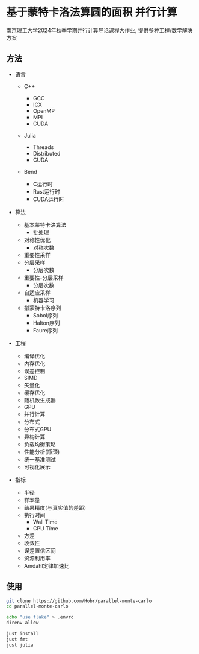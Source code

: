 # 基于蒙特卡洛法算圆的面积 并行计算

南京理工大学2024年秋季学期并行计算导论课程大作业, 提供多种工程/数学解决方案

## 方法

- 语言
  - C++
    - GCC
    - ICX
    - OpenMP
    - MPI
    - CUDA

  - Julia
    - Threads
    - Distributed
    - CUDA

  - Bend
    - C运行时
    - Rust运行时
    - CUDA运行时

- 算法
  - 基本蒙特卡洛算法
    - 批处理
  - 对称性优化
    - 对称次数
  - 重要性采样
  - 分层采样
    - 分层次数
  - 重要性-分层采样
    - 分层次数
  - 自适应采样
    - 机器学习
  - 拟蒙特卡洛序列
    - Sobol序列
    - Halton序列
    - Faure序列

- 工程
  - 编译优化
  - 内存优化
  - 误差控制
  - SIMD
  - 矢量化
  - 缓存优化
  - 随机数生成器
  - GPU
  - 并行计算
  - 分布式
  - 分布式GPU
  - 异构计算
  - 负载均衡策略
  - 性能分析(瓶颈)
  - 统一基准测试
  - 可视化展示

- 指标
  - 半径
  - 样本量
  - 结果精度(与真实值的差距)
  - 执行时间
    - Wall Time
    - CPU Time
  - 方差
  - 收敛性
  - 误差置信区间
  - 资源利用率
  - Amdahl定律加速比

## 使用

```bash
git clone https://github.com/Hobr/parallel-monte-carlo
cd parallel-monte-carlo

echo "use flake" > .envrc
direnv allow

just install
just fmt
just julia
```
